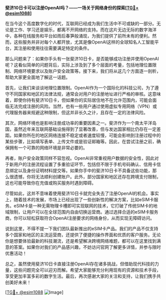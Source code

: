 **斐济10日卡可以注册OpenAI吗？——一场关于网络身份的探索[[TG💪+ @esim1088](https://t.me/s/esim1088)]**

在当今这个高度数字化的时代，互联网已经成为我们生活中不可或缺的一部分。无论是工作、学习还是娱乐，都离不开网络的支持。而在这片无边无际的数字海洋中，各种在线服务和平台如雨后春笋般涌现，为我们提供了前所未有的便利。然而，这些服务并非对每个人都开放，尤其是像OpenAI这样的全球知名人工智能平台，其注册和使用往往需要满足特定的条件。

那么问题来了：如果你手头有一张斐济10日卡，是否能够成功注册并使用OpenAI呢？这看似简单的问题背后，实际上涉及到了多个层面的考量，包括地理位置限制、网络环境要求以及账户安全政策等。接下来，我们将从这几个方面逐一剖析，帮助大家更全面地了解这一话题。

首先，让我们来谈谈地理位置限制。OpenAI作为一个国际化的科技公司，为了遵守不同国家和地区的法律法规，通常会对用户的注册地址进行严格的审核。这意味着，即使你持有斐济10日卡，但如果你的实际居住地不在允许范围内，可能会面临无法完成注册的风险。当然，也有一些用户通过使用虚拟专用网络（VPN）或代理服务器来规避这种限制，但这并非长久之计，且存在一定的法律风险。

其次，网络环境也是影响注册成功率的重要因素之一。斐济作为一个南太平洋岛国，虽然近年来互联网基础设施得到了显著改善，但与发达国家相比仍存在一定差距。如果你所在的地区网络连接不稳定或者速度较慢，可能会影响到注册过程中的某些步骤，比如填写表单、上传文件或是验证邮箱等。因此，在尝试注册之前，确保拥有一个可靠的网络环境是非常必要的。

再者，账户安全政策同样不容忽视。OpenAI非常重视用户数据的安全性，因此对于新用户的注册流程设置了多重验证环节，包括但不限于手机号码确认、信用卡信息绑定以及身份证明材料提交等。如果你手中的斐济10日卡不具备这些功能，那么很遗憾，你将无法顺利创建账户。此外，部分国家和地区还存在跨境支付限制，这也可能导致你在充值或购买服务时遇到障碍。

尽管如此，这并不意味着使用斐济10日卡就完全失去了注册OpenAI的机会。事实上，随着技术的发展，市场上已经出现了一些创新性的解决方案，比如eSIM卡服务。eSIM卡是一种无需物理卡槽即可实现联网的技术，它打破了传统SIM卡的地域限制，让用户可以在全球范围内自由切换运营商。通过选择合适的eSIM卡服务商，你可以轻松获取符合OpenAI注册要求的网络身份，从而实现无障碍访问。

说到这里，不得不提一下我们团队最新推出的eSIM卡产品。我们的产品不仅支持多个国家和地区的主流运营商，还提供了便捷的操作界面和优质的客户服务。无论你是想要体验最新的科技潮流，还是希望解决跨境网络难题，都可以在这里找到满意的答案。如果你对我们的产品感兴趣，不妨访问官网了解更多详情，并参与限时优惠活动！

总之，虽然使用斐济10日卡直接注册OpenAI存在诸多挑战，但借助现代科技的力量，这些问题完全可以迎刃而解。希望大家能够充分利用现有的资源和技术手段，享受更加丰富多彩的数字生活。最后，再次感谢大家的关注和支持，让我们携手共创美好未来！

[[TG💪+ @esim1088](https://t.me/s/esim1088) ![Image](https://i.postimg.cc/4NQfJmqS/Snipaste-2025-05-13-00-14-12.png)]